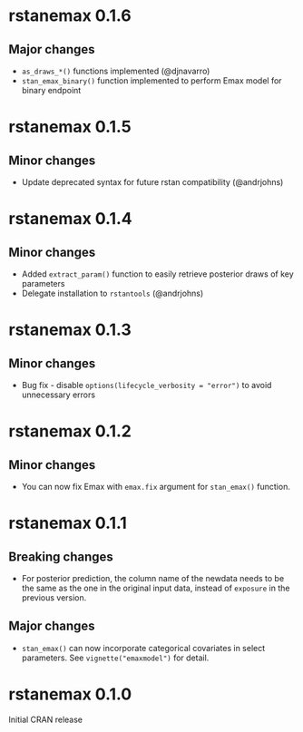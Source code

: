 
# rstanemax 0.1.6

## Major changes

* `as_draws_*()` functions implemented (@djnavarro)
* `stan_emax_binary()` function implemented to perform Emax model for binary endpoint

# rstanemax 0.1.5

## Minor changes

* Update deprecated syntax for future rstan compatibility  (@andrjohns)

# rstanemax 0.1.4

## Minor changes

* Added `extract_param()` function to easily retrieve posterior draws of key parameters 
* Delegate installation to `rstantools` (@andrjohns)


# rstanemax 0.1.3

## Minor changes

* Bug fix - disable `options(lifecycle_verbosity = "error")` to avoid unnecessary errors


# rstanemax 0.1.2

## Minor changes

* You can now fix Emax with `emax.fix` argument for `stan_emax()` function.


# rstanemax 0.1.1

## Breaking changes

* For posterior prediction, the column name of the newdata needs to be the same as the one in the original input data, instead of `exposure` in the previous version.

## Major changes

* `stan_emax()` can now incorporate categorical covariates in select parameters. 
  See `vignette("emaxmodel")` for detail.

# rstanemax 0.1.0

Initial CRAN release
